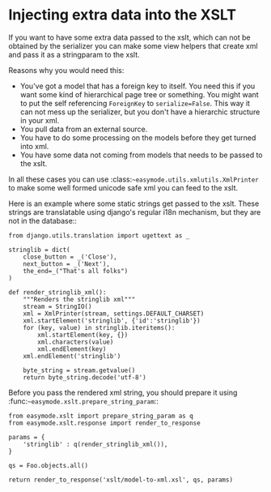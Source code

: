 Injecting extra data into the XSLT
==================================

If you want to have some extra data passed to the xslt, which
can not be obtained by the serializer you can make some view
helpers that create xml and pass it as a stringparam to the xslt.

Reasons why you would need this: 

- You've got a model that has a foreign key to itself. You need this if you
  want some kind of hierarchical page tree or something. You might want to
  put the self referencing ``ForeignKey`` to ``serialize=False``. This
  way it can not mess up the serializer, but you don't have a hierarchic structure
  in your xml.
- You pull data from an external source.
- You have to do some processing on the models before they get turned into xml.
- You have some data not coming from models that needs to be passed to the xslt.

In all these cases you can use :class:`~easymode.utils.xmlutils.XmlPrinter` to
make some well formed unicode safe xml you can feed to the xslt.

Here is an example where some static strings get passed to the xslt. These
strings are translatable using django's regular i18n mechanism, but they are
not in the database::

    from django.utils.translation import ugettext as _
    
    stringlib = dict(
        close_button = _('Close'), 
        next_button = _('Next'), 
        the_end=_("That's all folks")
    )
    
    def render_stringlib_xml():
        """Renders the stringlib xml"""
        stream = StringIO()
        xml = XmlPrinter(stream, settings.DEFAULT_CHARSET)
        xml.startElement('stringlib', {'id':'stringlib'})
        for (key, value) in stringlib.iteritems():
            xml.startElement(key, {})
            xml.characters(value)
            xml.endElement(key)
        xml.endElement('stringlib')

        byte_string = stream.getvalue()
        return byte_string.decode('utf-8')
    
Before you pass the rendered xml string, you should prepare it using
:func:`~easymode.xslt.prepare_string_param`::

    from easymode.xslt import prepare_string_param as q
    from easymode.xslt.response import render_to_response
    
    params = {
        'stringlib' : q(render_stringlib_xml()),
    }
    
    qs = Foo.objects.all()
    
    return render_to_response('xslt/model-to-xml.xsl', qs, params)
    
    